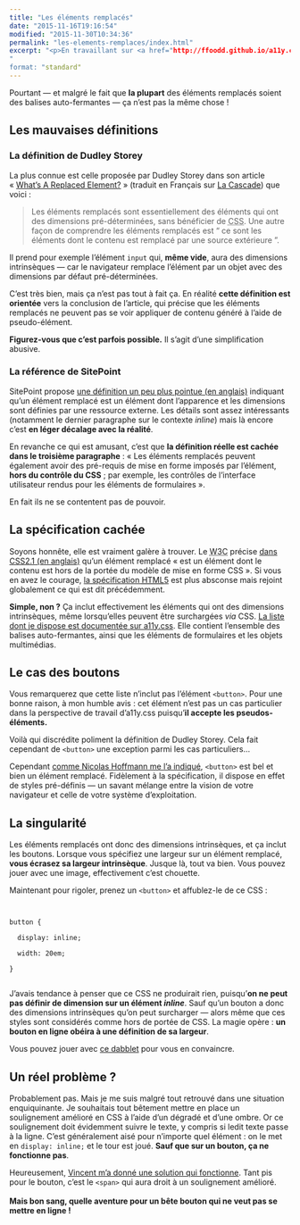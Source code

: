 ```yaml
---
title: "Les éléments remplacés"
date: "2015-11-16T19:16:54"
modified: "2015-11-30T10:34:36"
permalink: "les-elements-remplaces/index.html"
excerpt: "<p>En travaillant sur <a href="http://ffoodd.github.io/a11y.css/" title="a11y.css sur Github (en anglais)">a11y.css</a>, les balises auto-fermantes et éléments remplacés <a href="https://github.com/ffoodd/a11y.css/blob/master/README-fr.md#cas-particuliers-et-probl%C3%A8mes-connus">m&#700;ont causé quelques tracas</a>. J&#700;en remets une couche aujourd&#700;hui avec un cas particulier au sein de ces cas particuliers&nbsp;: les <strong>boutons</strong>. <a href="https://www.ffoodd.fr/les-elements-remplaces/" aria-hidden="true">Lire la suite de «&nbsp;Les éléments remplacés&nbsp;» <span class="meta-nav">&rarr;</span></a></p>
"
format: "standard"
---
```

<p>Pourtant —&nbsp;et malgré le fait que <strong>la plupart</strong> des éléments remplacés soient des balises auto-fermantes&nbsp;— ça n&#700;est pas la même chose&nbsp;!</p>
<h2>Les mauvaises définitions</h2>
<h3>La définition de Dudley Storey</h3>
<p>La plus connue est celle proposée par Dudley Storey dans son article «&nbsp;<a href="http://thenewcode.com/461/What-The-Heck-Is-A-Replaced-Element" lang="en">What&rsquo;s A Replaced Element?</a>&nbsp;» (traduit en Français sur <a href="https://la-cascade.io/quest-ce-quun-element-remplace/">La Cascade</a>) que voici&nbsp;:</p>
<blockquote><p>Les éléments remplacés sont essentiellement des éléments qui ont des dimensions pré-déterminées, sans bénéficier de <abbr lang="en" title="Cascading StyleSheet">CSS</abbr>. Une autre façon de comprendre les éléments remplacés est “&nbsp;ce sont les éléments dont le contenu est remplacé par une source extérieure&nbsp;”.</p></blockquote>
<p>Il prend pour exemple l&#700;élément <code>input</code> qui, <strong>même vide</strong>, aura des dimensions intrinsèques —&nbsp;car le navigateur remplace l&#700;élément par un objet avec des dimensions par défaut pré-déterminées.</p>
<p>C&#700;est très bien, mais ça n&#700;est pas tout à fait ça. En réalité <strong>cette définition est orientée</strong> vers la conclusion de l&#700;article, qui précise que les éléments remplacés ne peuvent pas se voir appliquer de contenu généré à l&#700;aide de pseudo-élément.</p>
<p><strong>Figurez-vous que c&#700;est parfois possible.</strong> Il s&#700;agit d&#700;une simplification abusive.</p>
<h3>La référence de SitePoint</h3>
<p>SitePoint propose <a href="http://reference.sitepoint.com/css/replacedelements">une définition un peu plus pointue (en anglais)</a> indiquant qu&#700;un élément remplacé est un élément dont l&#700;apparence et les dimensions sont définies par une ressource externe. Les détails sont assez intéressants (notamment le dernier paragraphe sur le contexte <em lang="en">inline</em>) mais là encore c&#700;est <strong>en léger décalage avec la réalité</strong>.</p>
<p>En revanche ce qui est amusant, c&#700;est que <strong>la définition réelle est cachée dans le troisième paragraphe</strong>&nbsp;: «&nbsp;Les éléments remplacés peuvent également avoir des pré-requis de mise en forme imposés par l&#700;élément, <strong>hors du contrôle du CSS</strong>&nbsp;; par exemple, les contrôles de l&#700;interface utilisateur rendus pour les éléments de formulaires&nbsp;».</p>
<p>En fait ils ne se contentent pas de pouvoir.</p>
<h2>La spécification cachée</h2>
<p>Soyons honnête, elle est vraiment galère à trouver. Le <abbr lang="en" title="World Wide Web Consortium">W3C</abbr> précise <a href="http://www.w3.org/TR/CSS21/conform.html#replaced-element">dans CSS2.1 (en anglais)</a> qu&#700;un élément remplacé «&nbsp;est un élément dont le contenu est hors de la portée du modèle de mise en forme CSS&nbsp;». Si vous en avez le courage, <a href="http://www.w3.org/TR/html51/rendering.html#replaced-elements">la spécification <abbr lang="en" title="Hyper Text Markup Language">HTML</abbr>5</a> est plus absconse mais rejoint globalement ce qui est dit précédemment.</p>
<p><strong>Simple, non&nbsp;?</strong> Ça inclut effectivement les éléments qui ont des dimensions intrinsèques, même lorsqu&#700;elles peuvent être surchargées <em>via</em> CSS. <a href="https://github.com/ffoodd/a11y.css/blob/master/README-fr.md#cas-particuliers-et-problèmes-connus">La liste dont je dispose est documentée sur a11y.css</a>. Elle contient l&#700;ensemble des balises auto-fermantes, ainsi que les éléments de formulaires et les objets multimédias.</p>
<h2>Le cas des boutons</h2>
<p>Vous remarquerez que cette liste n&#700;inclut pas l&#700;élément <code>&lt;button&gt;</code>. Pour une bonne raison, à mon humble avis&nbsp;: cet élément n&#700;est pas un cas particulier dans la perspective de travail d&#700;a11y.css puisqu&#700;<strong>il accepte les pseudos-éléments.</strong></p>
<p>Voilà qui discrédite poliment la définition de Dudley Storey. Cela fait cependant de <code>&lt;button&gt;</code> une exception parmi les cas particuliers&hellip;</p>
<p>Cependant <a href="https://twitter.com/Nico3333fr/status/666185952608567296">comme Nicolas Hoffmann me l&#700;a indiqué</a>, <code>&lt;button&gt;</code> est bel et bien un élément remplacé. Fidèlement à la spécification, il dispose en effet de styles pré-définis —&nbsp;un savant mélange entre la vision de votre navigateur et celle de votre système d&#700;exploitation.</p>
<h2>La singularité</h2>
<p>Les éléments remplacés ont donc des dimensions intrinsèques, et ça inclut les boutons. Lorsque vous spécifiez une largeur sur un élément remplacé, <strong>vous écrasez sa largeur intrinsèque</strong>. Jusque là, tout va bien. Vous pouvez jouer avec une image, effectivement c&#700;est chouette.</p>
<p>Maintenant pour rigoler, prenez un <code>&lt;button&gt;</code> et affublez-le de ce CSS&nbsp;:</p>
<pre><code class="language-css"><br />
button {<br />
  display: inline;<br />
  width: 20em;<br />
}<br />
</code></pre>
<p>J&#700;avais tendance à penser que ce CSS ne produirait rien, puisqu&#700;<strong>on ne peut pas définir de dimension sur un élément <em lang="en">inline</em></strong>. Sauf qu&#700;un bouton a donc des dimensions intrinsèques qu&#700;on peut surcharger —&nbsp;alors même que ces styles sont considérés comme hors de portée de CSS. La magie opère&nbsp;: <strong>un bouton en ligne obéira à une définition de sa largeur</strong>.</p>
<p>Vous pouvez jouer avec <a href="http://dabblet.com/gist/d94397d5d22a7cc9c1eb">ce dabblet</a> pour vous en convaincre.</p>
<h2>Un réel problème&nbsp;?</h2>
<p>Probablement pas. Mais je me suis malgré tout retrouvé dans une situation enquiquinante. Je souhaitais tout bêtement mettre en place un soulignement amélioré en CSS à l&#700;aide d&#700;un dégradé et d&#700;une ombre. Or ce soulignement doit évidemment suivre le texte, y compris si ledit texte passe à la ligne. C&#700;est généralement aisé pour n&#700;importe quel élément&nbsp;: on le met en <code>display: inline;</code> et le tour est joué. <strong>Sauf que sur un bouton, ça ne fonctionne pas</strong>.</p>
<p>Heureusement, <a href="https://twitter.com/htmlvv/status/666184830456078336">Vincent m&#700;a donné une solution qui fonctionne</a>. Tant pis pour le bouton, c&#700;est le <code>&lt;span&gt;</code> qui aura droit à un soulignement amélioré.<br />
<strong><br />
Mais bon sang, quelle aventure pour un bête bouton qui ne veut pas se mettre en ligne&nbsp;!</strong></p>
